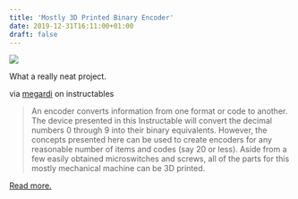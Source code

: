 ```yaml
---
title: 'Mostly 3D Printed Binary Encoder'
date: 2019-12-31T16:11:00+01:00
draft: false
---
```


[![](https://cdn-blog.adafruit.com/uploads/2019/12/F7EW07PK3XGQOW6.LARGE_-386x480.jpg)](https://www.instructables.com/id/Mostly-3D-Printed-Binary-Encoder/)

What a really neat project.

via [megardi](https://www.instructables.com/member/megardi/) on instructables

> An encoder converts information from one format or code to another. The device presented in this Instructable will convert the decimal numbers 0 through 9 into their binary equivalents. However, the concepts presented here can be used to create encoders for any reasonable number of items and codes (say 20 or less). Aside from a few easily obtained microswitches and screws, all of the parts for this mostly mechanical machine can be 3D printed.

[Read more.](https://www.instructables.com/id/Mostly-3D-Printed-Binary-Encoder/)